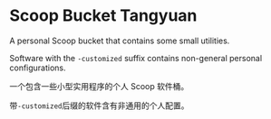 # Scoop Bucket Tangyuan

A personal Scoop bucket that contains some small utilities.

Software with the `-customized` suffix contains non-general personal configurations.

一个包含一些小型实用程序的个人 Scoop 软件桶。

带`-customized`后缀的软件含有非通用的个人配置。
